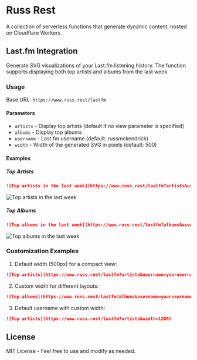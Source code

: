 # Russ Rest

A collection of serverless functions that generate dynamic content, hosted on Cloudflare Workers.

## Last.fm Integration

Generate SVG visualizations of your Last.fm listening history. The function supports displaying both top artists and albums from the last week.

### Usage

Base URL: `https://www.russ.rest/lastfm`

#### Parameters

- `artists` - Display top artists (default if no view parameter is specified)
- `albums` - Display top albums
- `username` - Last.fm username (default: russmckendrick)
- `width` - Width of the generated SVG in pixels (default: 500)

#### Examples

##### Top Artists

```markdown
![Top artists in the last week](https://www.russ.rest/lastfm?artists&username=russmckendrick&width=1000)
```

![Top artists in the last week](https://www.russ.rest/lastfm?artists&username=russmckendrick&width=1000)

##### Top Albums

```markdown
![Top albums in the last week](https://www.russ.rest/lastfm?albums&username=russmckendrick&width=1000)
```

![Top albums in the last week](https://www.russ.rest/lastfm?albums&username=russmckendrick&width=1000)

### Customization Examples

1. Default width (500px) for a compact view:
```markdown
![Top artists](https://www.russ.rest/lastfm?artists&username=yourusername)
```

2. Custom width for different layouts:
```markdown
![Top albums](https://www.russ.rest/lastfm?albums&username=yourusername&width=800)
```

3. Default username with custom width:
```markdown
![Top artists](https://www.russ.rest/lastfm?artists&width=1200)
```

## License

MIT License - Feel free to use and modify as needed.